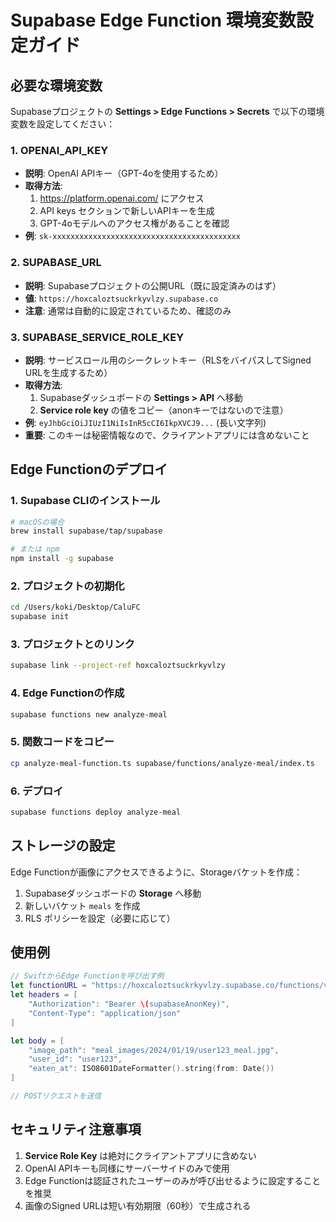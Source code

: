 # Supabase Edge Function 環境変数設定ガイド

## 必要な環境変数

Supabaseプロジェクトの **Settings > Edge Functions > Secrets** で以下の環境変数を設定してください：

### 1. OPENAI_API_KEY
- **説明**: OpenAI APIキー（GPT-4oを使用するため）
- **取得方法**: 
  1. https://platform.openai.com/ にアクセス
  2. API keys セクションで新しいAPIキーを生成
  3. GPT-4oモデルへのアクセス権があることを確認
- **例**: `sk-xxxxxxxxxxxxxxxxxxxxxxxxxxxxxxxxxxxxxxxxxx`

### 2. SUPABASE_URL
- **説明**: Supabaseプロジェクトの公開URL（既に設定済みのはず）
- **値**: `https://hoxcaloztsuckrkyvlzy.supabase.co`
- **注意**: 通常は自動的に設定されているため、確認のみ

### 3. SUPABASE_SERVICE_ROLE_KEY
- **説明**: サービスロール用のシークレットキー（RLSをバイパスしてSigned URLを生成するため）
- **取得方法**:
  1. Supabaseダッシュボードの **Settings > API** へ移動
  2. **Service role key** の値をコピー（anonキーではないので注意）
- **例**: `eyJhbGciOiJIUzI1NiIsInR5cCI6IkpXVCJ9...` (長い文字列)
- **重要**: このキーは秘密情報なので、クライアントアプリには含めないこと

## Edge Functionのデプロイ

### 1. Supabase CLIのインストール
```bash
# macOSの場合
brew install supabase/tap/supabase

# または npm
npm install -g supabase
```

### 2. プロジェクトの初期化
```bash
cd /Users/koki/Desktop/CaluFC
supabase init
```

### 3. プロジェクトとのリンク
```bash
supabase link --project-ref hoxcaloztsuckrkyvlzy
```

### 4. Edge Functionの作成
```bash
supabase functions new analyze-meal
```

### 5. 関数コードをコピー
```bash
cp analyze-meal-function.ts supabase/functions/analyze-meal/index.ts
```

### 6. デプロイ
```bash
supabase functions deploy analyze-meal
```

## ストレージの設定

Edge Functionが画像にアクセスできるように、Storageバケットを作成：

1. Supabaseダッシュボードの **Storage** へ移動
2. 新しいバケット `meals` を作成
3. RLS ポリシーを設定（必要に応じて）

## 使用例

```swift
// SwiftからEdge Functionを呼び出す例
let functionURL = "https://hoxcaloztsuckrkyvlzy.supabase.co/functions/v1/analyze-meal"
let headers = [
    "Authorization": "Bearer \(supabaseAnonKey)",
    "Content-Type": "application/json"
]

let body = [
    "image_path": "meal_images/2024/01/19/user123_meal.jpg",
    "user_id": "user123",
    "eaten_at": ISO8601DateFormatter().string(from: Date())
]

// POSTリクエストを送信
```

## セキュリティ注意事項

1. **Service Role Key** は絶対にクライアントアプリに含めない
2. OpenAI APIキーも同様にサーバーサイドのみで使用
3. Edge Functionは認証されたユーザーのみが呼び出せるように設定することを推奨
4. 画像のSigned URLは短い有効期限（60秒）で生成される
